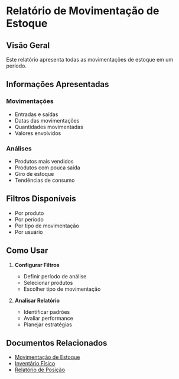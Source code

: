 # Relatório de Movimentação de Estoque

## Visão Geral

Este relatório apresenta todas as movimentações de estoque em um período.

## Informações Apresentadas

### Movimentações
- Entradas e saídas
- Datas das movimentações
- Quantidades movimentadas
- Valores envolvidos

### Análises
- Produtos mais vendidos
- Produtos com pouca saída
- Giro de estoque
- Tendências de consumo

## Filtros Disponíveis

- Por produto
- Por período
- Por tipo de movimentação
- Por usuário

## Como Usar

1. **Configurar Filtros**
   - Definir período de análise
   - Selecionar produtos
   - Escolher tipo de movimentação

2. **Analisar Relatório**
   - Identificar padrões
   - Avaliar performance
   - Planejar estratégias

## Documentos Relacionados

- [Movimentação de Estoque](movimentacao-estoque.md)
- [Inventário Físico](inventario-fisico.md)
- [Relatório de Posição](relatorio-posicao.md)
